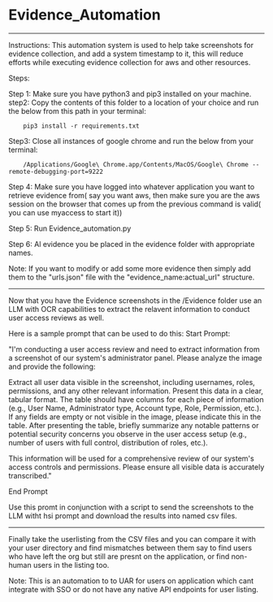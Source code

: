 
# Evidence_Automation
------------------------------------------------------------------------------------------------------------------------------------------------------------------------------------------
Instructions:
This automation system is used to help take screenshots for evidence collection, and add a system timestamp to it, this will reduce efforts while executing evidence collection for aws and other resources.

Steps:

Step 1: Make sure you have python3 and pip3 installed on your machine.
step2:  Copy the contents of this folder to a location of your choice and run the below from this path in your terminal:

        pip3 install -r requirements.txt
Step3: Close all instances of google chrome and run the below from your terminal:

        /Applications/Google\ Chrome.app/Contents/MacOS/Google\ Chrome --remote-debugging-port=9222

Step 4: Make sure you have logged into whatever application you want to retrieve evidence from( say you want aws, then make sure you are the aws session on the browser that comes up from the previous command is valid( you can use myaccess to start it))

Step 5: Run Evidence_automation.py

Step 6: Al evidence you be placed in the evidence folder with appropriate names.

Note: If you want to modify or add some more evidence then simply add them to the "urls.json" file with the "evidence_name:actual_url" structure.

------------------------------------------------------------------------------------------------------------------------------------------------------------------------------------------

Now that you have the Evidence screenshots in the /Evidence folder use an LLM with OCR capabilities to extract the relavent information to conduct user access reviews as well.

Here is a sample prompt that can be used to do this:
Start Prompt:

"I'm conducting a user access review and need to extract information from a screenshot of our system's administrator panel. Please analyze the image and provide the following:

Extract all user data visible in the screenshot, including usernames, roles, permissions, and any other relevant information.
Present this data in a clear, tabular format. The table should have columns for each piece of information (e.g., User Name, Administrator type, Account type, Role, Permission, etc.).
If any fields are empty or not visible in the image, please indicate this in the table.
After presenting the table, briefly summarize any notable patterns or potential security concerns you observe in the user access setup (e.g., number of users with full control, distribution of roles, etc.).

This information will be used for a comprehensive review of our system's access controls and permissions. Please ensure all visible data is accurately transcribed."

End Prompt

Use this promt in conjunction with a script to send the screenshots to the LLM witht hsi prompt and download the results into named csv files.

------------------------------------------------------------------------------------------------------------------------------------------------------------------------------------------

Finally take the userlisting from the CSV files and you can compare it with your user directory and find mismatches between them say to find users who have left the org but still are presnt on the application, or find non-human users in the listing too.

Note: This is an automation to to UAR for users on application which cant integrate with SSO or do not have any native API endpoints for user listing.
